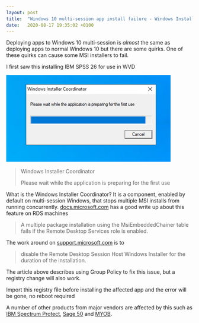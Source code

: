 ```yaml
---
layout: post
title:  "Windows 10 multi-session app install failure - Windows Installer Coordinator "
date:   2020-08-17 19:35:02 +0100
--- 
```


Deploying apps to Windows 10 multi-session is _almost_ the same as deploying apps to normal Windows 10 but there are some quirks. One of these quirks can cause some MSI installers to fail.

I first saw this installing IBM SPSS 26 for use in WVD

![alt text](/assets/wic-error.png "Windows Installer Coordinator error")

> Windows Installer Coordinator
>   
> Please wait while the application is preparing for the first use

What is the Windows Installer Coordinator? It is a component, enabled by default on multi-session Windows, that stops multiple MSI installs from running concurrently. [docs.microsoft.com][msdnarticle] has a good write up about this feature on RDS machines

> A multiple package installation using the MsiEmbeddedChainer table fails if the Remote Desktop Services role is enabled.

The work around on [support.microsoft.com][microsoftsupport] is to
>  disable the Remote Desktop Session Host Windows Installer for the duration of the installation. 

The article above describes using Group Policy to fix this issue, but a registry change will also work. 

Import this registry file before installing the affected app and the error will be gone, no reboot required

<script src="https://gist.github.com/adotcoop/ce721b2fac802ada93ea6a8dc297955a.js"></script>

A number of other products from major vendors are affected by this such as [IBM Spectrum Protect][ibmsupport], [Sage 50][sagesupport] and [MYOB][myobsupport].

[microsoftsupport]:https://support.microsoft.com/en-us/help/2655192/installation-can-fail-with-window-installer-coordinator-error
[ibmsupport]:https://www.ibm.com/support/pages/windows-installer-coordinator-install-phase-may-loop-or-hang
[msdnarticle]:https://docs.microsoft.com/en-gb/windows/win32/msi/msiembeddedchainer-table
[sagesupport]:https://support.na.sage.com/selfservice/viewContent.do?externalId=82727
[myobsupport]:https://community.myob.com/t5/AccountRight-Installing-and/2019-2-Upgrade-workstation-upgraded-but-server-stuck-Windows/td-p/580190
